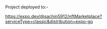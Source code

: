 Project deployed to:-

https://expo.dev/@sachin5912/nftMarketplace?serviceType=classic&distribution=expo-go